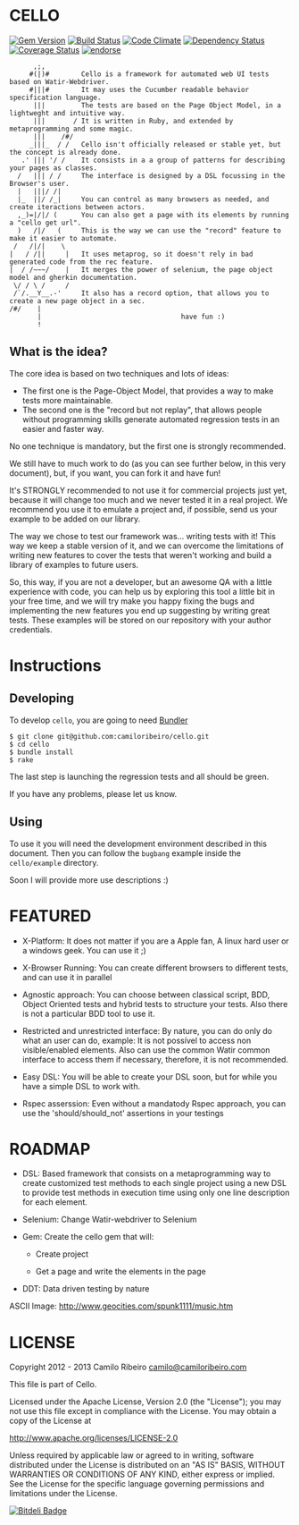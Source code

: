 CELLO  
=====
[![Gem Version](https://badge.fury.io/rb/cello.png)](http://badge.fury.io/rb/cello)
[![Build Status](https://secure.travis-ci.org/camiloribeiro/cello.png)](http://travis-ci.org/camiloribeiro/cello)
[![Code Climate](https://codeclimate.com/github/camiloribeiro/cello.png)](https://codeclimate.com/github/camiloribeiro/cello)
[![Dependency Status](https://gemnasium.com/camiloribeiro/cello.png)](https://gemnasium.com/camiloribeiro/cello)
[![Coverage Status](https://coveralls.io/repos/camiloribeiro/cello/badge.png)](https://coveralls.io/r/camiloribeiro/cello)
[![endorse](https://api.coderwall.com/camiloribeiro/endorsecount.png)](https://coderwall.com/camiloribeiro)


          ,;,
         #(|)#        Cello is a framework for automated web UI tests based on Watir-Webdriver.
         #|||#        It may uses the Cucumber readable behavior specification language. 
          |||         The tests are based on the Page Object Model, in a lightweght and intuitive way.
          |||       / It is written in Ruby, and extended by metaprogramming and some magic.
          |||    /#/     
         _|||_  / /   Cello isn't officially released or stable yet, but the concept is already done. 
       .' ||| '/ /    It consists in a a group of patterns for describing your pages as classes. 
      /   ||| / /     The interface is designed by a DSL focussing in the Browser's user. 
      |   |||/ /|
      |_  ||/ /_|     You can control as many browsers as needed, and create iteractions between actors.
      ,_)=|/|/ (      You can also get a page with its elements by running a "cello get url". 
      )   /|/   (     This is the way we can use the "record" feature to make it easier to automate.
     /   /|/|    \
    |   / /||     |   It uses metaprog, so it doesn't rely in bad generated code from the rec feature.
    |  / /~~~/    |   It merges the power of selenium, the page object model and gherkin documentation.
     \/ / \ /     /
     /`/.__Y__.-'     It also has a record option, that allows you to create a new page object in a sec.
    /#/    |          
           |                                   have fun :)
           !
    
What is the idea?
-----------------
The core idea is based on two techniques and lots of ideas:

* The first one is the Page-Object Model, that provides a way to make tests more maintainable.
* The second one is the "record but not replay", that allows people without programming skills generate automated regression tests in an easier and faster way.

No one technique is mandatory, but the first one is strongly recommended.

We still have to much work to do (as you can see further below, in this very document), but, if you want, you can fork it and have fun!

It's STRONGLY recommended to not use it for commercial projects just yet, because it will change too much and we never tested it in a real project. We recommend you use it to emulate a project and, if possible, send us your example to be added on our library.

The way we chose to test our framework was... writing tests with it! This way we keep a stable version of it, and we can overcome the limitations of writing new features to cover the tests that weren't working and build a library of examples to future users. 

So, this way, if you are not a developer, but an awesome QA with a little experience with code, you can help us by exploring this tool a little bit in your free time, and we will try make you happy fixing the bugs and implementing the new features you end up suggesting by writing great tests. These examples will be stored on our repository with your author credentials.


Instructions
==========

Developing
----------
To develop `cello`, you are going to need [Bundler][1] 

    $ git clone git@github.com:camiloribeiro/cello.git
    $ cd cello
    $ bundle install
    $ rake

The last step is launching the regression tests and all should be green.

If you have any problems, please let us know.

[1]: http://gembundler.com

Using
-----

To use it you will need the development environment described in this document. Then you can follow the `bugbang` example inside the `cello/example` directory.

Soon I will provide more use descriptions :)

FEATURED
========

- X-Platform: It does not matter if you are a Apple fan, A linux hard user or a windows geek. You can use it ;)

- X-Browser Running: You can create different browsers to different tests, and can use it in parallel

- Agnostic approach: You can choose between classical script, BDD, Object Oriented tests and hybrid tests to structure your tests. Also there is not a particular BDD tool to use it.

- Restricted and unrestricted interface: By nature, you can do only do what an user can do, example: It is not possível to access non visible/enabled elements. Also can use the common Watir common interface to access them if necessary, therefore, it is not recommended.

- Easy DSL: You will be able to create your DSL soon, but for while you have a simple DSL to work with.

- Rspec asserssion: Even without a mandatody Rspec approach, you can use the 'should/should_not' assertions in your testings


ROADMAP
=======

- DSL: Based framework that consists on a metaprogramming way to create customized test methods to each single project using a new DSL to provide test methods in execution time using only one line description for each element.

- Selenium: Change Watir-webdriver to Selenium

- Gem: Create the cello gem that will:

  * Create project 

  * Get a page and write the elements in the page

- DDT: Data driven testing by nature

ASCII Image: http://www.geocities.com/spunk1111/music.htm

LICENSE
=======

Copyright 2012 - 2013 Camilo Ribeiro camilo@camiloribeiro.com

This file is part of Cello.

Licensed under the Apache License, Version 2.0 (the "License"); you may not use this file except in compliance with the License. You may obtain a copy of the License at

http://www.apache.org/licenses/LICENSE-2.0

Unless required by applicable law or agreed to in writing, software distributed under the License is distributed on an "AS IS" BASIS, WITHOUT WARRANTIES OR CONDITIONS OF ANY KIND, either express or implied. See the License for the specific language governing permissions and limitations under the License.

[![Bitdeli Badge](https://d2weczhvl823v0.cloudfront.net/camiloribeiro/cello/trend.png)](https://bitdeli.com/free "Bitdeli Badge")
